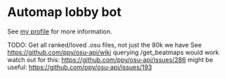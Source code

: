 # Automap lobby bot

See [my profile](https://osu.ppy.sh/users/12398096) for more information.

TODO: Get all ranked/loved .osu files, not just the 80k we have
See https://github.com/ppy/osu-api/wiki
querying /get_beatmaps would work
watch out for this: https://github.com/ppy/osu-api/issues/286
might be useful: https://github.com/ppy/osu-api/issues/193